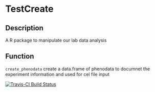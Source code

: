 # TestCreate

## Description
A R package to manipulate our lab data analysis


## Function
`create_phenodata` create a data.frame of phenodata to documnet the experiment information and used for cel file input



[![Travis-CI Build Status](https://travis-ci.org/weitinglin/TestCreate.svg?branch=master)](https://travis-ci.org/weitinglin/TestCreate)
